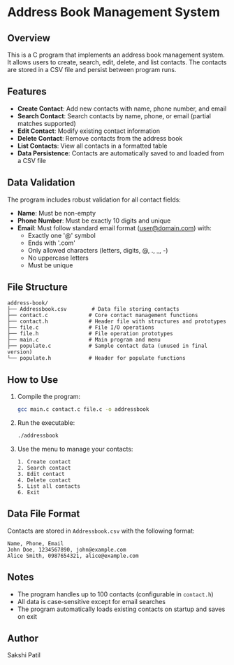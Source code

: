 # Address Book Management System

## Overview
This is a C program that implements an address book management system. It allows users to create, search, edit, delete, and list contacts. The contacts are stored in a CSV file and persist between program runs.

## Features
- **Create Contact**: Add new contacts with name, phone number, and email
- **Search Contact**: Search contacts by name, phone, or email (partial matches supported)
- **Edit Contact**: Modify existing contact information
- **Delete Contact**: Remove contacts from the address book
- **List Contacts**: View all contacts in a formatted table
- **Data Persistence**: Contacts are automatically saved to and loaded from a CSV file

## Data Validation
The program includes robust validation for all contact fields:
- **Name**: Must be non-empty
- **Phone Number**: Must be exactly 10 digits and unique
- **Email**: Must follow standard email format (user@domain.com) with:
  - Exactly one '@' symbol
  - Ends with '.com'
  - Only allowed characters (letters, digits, @, ., _, -)
  - No uppercase letters
  - Must be unique

## File Structure
```
address-book/
├── Addressbook.csv        # Data file storing contacts
├── contact.c             # Core contact management functions
├── contact.h             # Header file with structures and prototypes
├── file.c                # File I/O operations
├── file.h                # File operation prototypes
├── main.c                # Main program and menu
├── populate.c            # Sample contact data (unused in final version)
└── populate.h            # Header for populate functions
```

## How to Use
1. Compile the program:
   ```bash
   gcc main.c contact.c file.c -o addressbook
   ```
2. Run the executable:
   ```bash
   ./addressbook
   ```
3. Use the menu to manage your contacts:
   ```
   1. Create contact
   2. Search contact
   3. Edit contact
   4. Delete contact
   5. List all contacts
   6. Exit
   ```

## Data File Format
Contacts are stored in `Addressbook.csv` with the following format:
```
Name, Phone, Email
John Doe, 1234567890, john@example.com
Alice Smith, 0987654321, alice@example.com
```

## Notes
- The program handles up to 100 contacts (configurable in `contact.h`)
- All data is case-sensitive except for email searches
- The program automatically loads existing contacts on startup and saves on exit

## Author
Sakshi Patil

